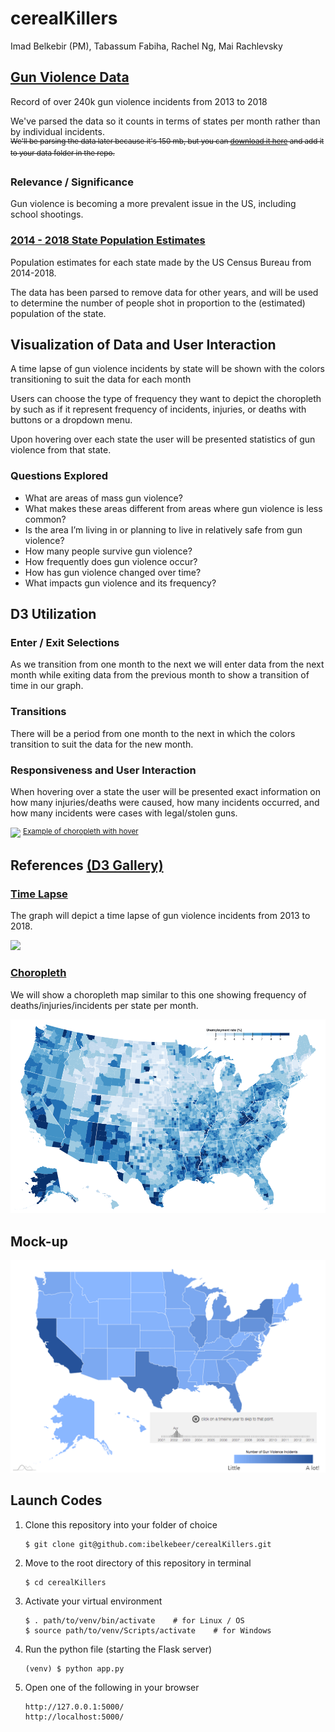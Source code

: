 # cerealKillers <!-- belkebirI_fabihaT_ngR_rachlevskyM -->

Imad Belkebir (PM), Tabassum Fabiha, Rachel Ng, Mai Rachlevsky


## [Gun Violence Data](https://www.kaggle.com/jameslko/gun-violence-data)
<!-- Description of data set(s). Source (brief description + hyperlink) -->

Record of over 240k gun violence incidents from 2013 to 2018

We've parsed the data so it counts in terms of states per month rather than by individual incidents.  
<sup>~~We'll be parsing the data later because it's 150 mb, but you can [download it here](https://www.kaggle.com/jameslko/gun-violence-data) and add it to your data folder in the repo.~~</sup>

### Relevance / Significance

Gun violence is becoming a more prevalent issue in the US, including school shootings.

### [2014 - 2018 State Population Estimates](https://www.census.gov/newsroom/press-kits/2018/pop-estimates-national-state.html)

Population estimates for each state made by the US Census Bureau from 2014-2018. 

The data has been parsed to remove data for other years, and will be used to determine the number of people shot in proportion to the (estimated) population of the state.

## Visualization of Data and User Interaction

<!-- Explanation, in broad strokes if necessary, of how you aim to make this data come alive. What will be shown, absent user interaction? -->

A time lapse of gun violence incidents by state will be shown with the colors transitioning to suit the data for each month

<!-- How will user interact with your visualization? -->

Users can choose the type of frequency they want to depict the choropleth by such as if it represent frequency of incidents, injuries, or deaths with buttons or a dropdown menu. 

Upon hovering over each state the user will be presented statistics of gun violence from that state.

### Questions Explored
<!-- What questions will your visualization allow user to explore? What questions will it provoke? -->

- What are areas of mass gun violence?
- What makes these areas different from areas where gun violence is less common?
- Is the area I’m living in or planning to live in relatively safe from gun violence?
- How many people survive gun violence? 
- How frequently does gun violence occur? 
- How has gun violence changed over time? 
- What impacts gun violence and its frequency? 


## D3 Utilization 
<!-- Explanation of D3 feature utilization: -->

### Enter / Exit Selections <!-- enter/exit selections? -->

As we transition from one month to the next we will enter data from the next month while exiting data from the previous month to show a transition of time in our graph.

### Transitions <!-- transitions? -->

There will be a period from one month to the next in which the colors transition to suit the data for the new month.

### Responsiveness and User Interaction 
When hovering over a state the user will be presented exact information on how many injuries/deaths were caused, how many incidents occurred, and how many incidents were cases with legal/stolen guns.

<img src="https://github.com/ibelkebeer/cerealKillers/blob/master/doc/map_hover.gif?raw=true">
<sup><a href="https://vida.io/documents/4vZ9mRGyepoyQxFcK">Example of choropleth with hover</a></sup>

## References [(D3 Gallery)](github.com/d3/d3/wiki/Gallery)
<!-- similarity to gallery (http://www.github.com/d3/d3/wiki/Gallery) examples? Which and how? -->
<!-- Sketch/mock-up/screenshot of your envisioned visualization. -->

### [Time Lapse](http://www.brightpointinc.com/united-states-trade-deficit/)

The graph will depict a time lapse of gun violence incidents from 2013 to 2018.

<img src="https://github.com/ibelkebeer/cerealKillers/blob/master/doc/timelapse.gif?raw=true">

### [Choropleth](https://observablehq.com/@d3/choropleth)

We will show a choropleth map similar to this one showing frequency of deaths/injuries/incidents per state per month.

<img src="https://github.com/ibelkebeer/cerealKillers/blob/master/doc/choropleth.png?raw=true">

## Mock-up

<img src="https://github.com/ibelkebeer/cerealKillers/blob/master/doc/map.png?raw=true">

## Launch Codes


1. Clone this repository into your folder of choice
    ```
    $ git clone git@github.com:ibelkebeer/cerealKillers.git
    ```
    
2. Move to the root directory of this repository in terminal
    ```
    $ cd cerealKillers
    ```
    
3. Activate your virtual environment
    ```
    $ . path/to/venv/bin/activate    # for Linux / OS
    $ source path/to/venv/Scripts/activate    # for Windows
    ```
    
4. Run the python file (starting the Flask server)
    ```
    (venv) $ python app.py
    ```
    
5. Open one of the following in your browser
    ```
    http://127.0.0.1:5000/
    http://localhost:5000/
    ```
